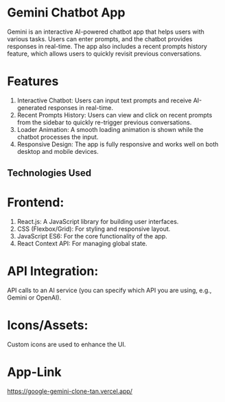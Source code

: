 # Gemini Chatbot App
Gemini is an interactive AI-powered chatbot app that helps users with various tasks. Users can enter prompts, and the chatbot provides responses in real-time. The app also includes a recent prompts history feature, which allows users to quickly revisit previous conversations.

# Features
1. Interactive Chatbot: Users can input text prompts and receive AI-generated responses in real-time.
2. Recent Prompts History: Users can view and click on recent prompts from the sidebar to quickly re-trigger previous conversations.
3. Loader Animation: A smooth loading animation is shown while the chatbot processes the input.
4. Responsive Design: The app is fully responsive and works well on both desktop and mobile devices.

## Technologies Used

# Frontend:
1. React.js: A JavaScript library for building user interfaces.
2. CSS (Flexbox/Grid): For styling and responsive layout.
3. JavaScript ES6: For the core functionality of the app.
4. React Context API: For managing global state.

# API Integration:
API calls to an AI service (you can specify which API you are using, e.g., Gemini or OpenAI).

# Icons/Assets:
Custom icons are used to enhance the UI.

# App-Link
https://google-gemini-clone-tan.vercel.app/
